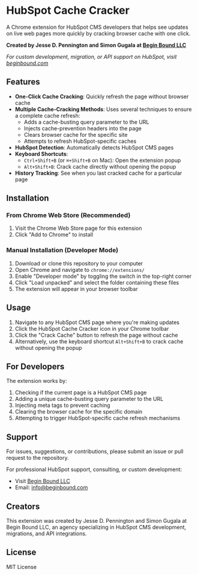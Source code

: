 # HubSpot Cache Cracker

A Chrome extension for HubSpot CMS developers that helps see updates on live web pages more quickly by cracking browser cache with one click.

**Created by Jesse D. Pennington and Simon Gugala at [Begin Bound LLC](https://www.beginbound.com)**

*For custom development, migration, or API support on HubSpot, visit [beginbound.com](https://www.beginbound.com)*

## Features

- **One-Click Cache Cracking**: Quickly refresh the page without browser cache
- **Multiple Cache-Cracking Methods**: Uses several techniques to ensure a complete cache refresh:
  - Adds a cache-busting query parameter to the URL
  - Injects cache-prevention headers into the page
  - Clears browser cache for the specific site
  - Attempts to refresh HubSpot-specific caches
- **HubSpot Detection**: Automatically detects HubSpot CMS pages
- **Keyboard Shortcuts**:
  - `Ctrl+Shift+B` (or `⌘+Shift+B` on Mac): Open the extension popup
  - `Alt+Shift+B`: Crack cache directly without opening the popup
- **History Tracking**: See when you last cracked cache for a particular page

## Installation

### From Chrome Web Store (Recommended)
1. Visit the Chrome Web Store page for this extension
2. Click "Add to Chrome" to install

### Manual Installation (Developer Mode)
1. Download or clone this repository to your computer
2. Open Chrome and navigate to `chrome://extensions/`
3. Enable "Developer mode" by toggling the switch in the top-right corner
4. Click "Load unpacked" and select the folder containing these files
5. The extension will appear in your browser toolbar

## Usage

1. Navigate to any HubSpot CMS page where you're making updates
2. Click the HubSpot Cache Cracker icon in your Chrome toolbar
3. Click the "Crack Cache" button to refresh the page without cache
4. Alternatively, use the keyboard shortcut `Alt+Shift+B` to crack cache without opening the popup

## For Developers

The extension works by:

1. Checking if the current page is a HubSpot CMS page
2. Adding a unique cache-busting query parameter to the URL
3. Injecting meta tags to prevent caching
4. Clearing the browser cache for the specific domain
5. Attempting to trigger HubSpot-specific cache refresh mechanisms

## Support

For issues, suggestions, or contributions, please submit an issue or pull request to the repository.

For professional HubSpot support, consulting, or custom development:
- Visit [Begin Bound LLC](https://www.beginbound.com)
- Email: info@beginbound.com

## Creators

This extension was created by Jesse D. Pennington and Simon Gugala at Begin Bound LLC, an agency specializing in HubSpot CMS development, migrations, and API integrations.

## License

MIT License
